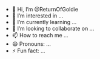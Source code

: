 - 👋 Hi, I’m @ReturnOfGoldie
- 👀 I’m interested in ...
- 🌱 I’m currently learning ...
- 💞️ I’m looking to collaborate on ...
- 📫 How to reach me ...
- 😄 Pronouns: ...
- ⚡ Fun fact: ...

<!---
ReturnOfGoldie/ReturnOfGoldie is a ✨ special ✨ repository because its `README.md` (this file) appears on your GitHub profile.
You can click the Preview link to take a look at your changes.
--->
